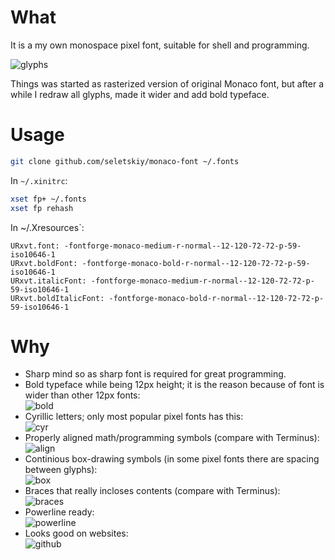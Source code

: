 # What
It is a my own monospace pixel font, suitable for shell and programming.

![glyphs](https://cloud.githubusercontent.com/assets/674812/9831384/f318d5f8-5944-11e5-94e2-855fb63a6ebb.pngt)

Things was started as rasterized version of original Monaco font, but after a while I redraw all glyphs, made it wider and add bold typeface.

# Usage

```bash
git clone github.com/seletskiy/monaco-font ~/.fonts
```

In `~/.xinitrc`:

```bash
xset fp+ ~/.fonts
xset fp rehash
```

In ~/.Xresources`:

```
URxvt.font: -fontforge-monaco-medium-r-normal--12-120-72-72-p-59-iso10646-1
URxvt.boldFont: -fontforge-monaco-bold-r-normal--12-120-72-72-p-59-iso10646-1
URxvt.italicFont: -fontforge-monaco-medium-r-normal--12-120-72-72-p-59-iso10646-1
URxvt.boldItalicFont: -fontforge-monaco-bold-r-normal--12-120-72-72-p-59-iso10646-1
```

# Why
* Sharp mind so as sharp font is required for great programming.
* Bold typeface while being 12px height; it is the reason because of font is wider than other 12px fonts:  
  ![bold](https://cloud.githubusercontent.com/assets/674812/9831399/91aa1d80-5945-11e5-91d3-091be29e9efd.png)
* Cyrillic letters; only most popular pixel fonts has this:  
  ![cyr](https://cloud.githubusercontent.com/assets/674812/9831400/b109aa88-5945-11e5-9c7f-8a3a74727142.png)
* Properly aligned math/programming symbols (compare with Terminus):  
  ![align](https://cloud.githubusercontent.com/assets/674812/5662333/925ad94e-9759-11e4-970f-8c1946b08194.png)
* Continious box-drawing symbols (in some pixel fonts there are spacing between glyphs):  
  ![box](https://cloud.githubusercontent.com/assets/674812/5662348/b9d412d8-9759-11e4-9818-55ed3ea4711d.png)
* Braces that really incloses contents (compare with Terminus):  
  ![braces](https://cloud.githubusercontent.com/assets/674812/5662594/fe2e2ce0-975c-11e4-8f6e-5d71519058b5.png)
* Powerline ready:  
  ![powerline](https://cloud.githubusercontent.com/assets/674812/5662470/2ccced7c-975b-11e4-997c-8b9a586c5e59.png)
* Looks good on websites:  
  ![github](https://cloud.githubusercontent.com/assets/674812/5662547/5f21c13e-975c-11e4-91f2-b03396656075.png)
